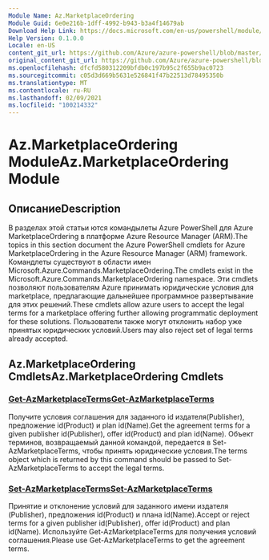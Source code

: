 ```yaml
---
Module Name: Az.MarketplaceOrdering
Module Guid: 6e0e216b-1dff-4992-b943-b3a4f14679ab
Download Help Link: https://docs.microsoft.com/en-us/powershell/module/az.marketplaceordering
Help Version: 0.1.0.0
Locale: en-US
content_git_url: https://github.com/Azure/azure-powershell/blob/master/src/MarketplaceOrdering/MarketplaceOrdering/help/Az.MarketplaceOrdering.md
original_content_git_url: https://github.com/Azure/azure-powershell/blob/master/src/MarketplaceOrdering/MarketplaceOrdering/help/Az.MarketplaceOrdering.md
ms.openlocfilehash: dfcfd580312209bfdb0c197b95c2f655b9ac0723
ms.sourcegitcommit: c05d3d669b5631e526841f47b22513d78495350b
ms.translationtype: MT
ms.contentlocale: ru-RU
ms.lasthandoff: 02/09/2021
ms.locfileid: "100214332"
---
```

# <span data-ttu-id="17f04-101">Az.MarketplaceOrdering Module</span><span class="sxs-lookup"><span data-stu-id="17f04-101">Az.MarketplaceOrdering Module</span></span>
## <span data-ttu-id="17f04-102">Описание</span><span class="sxs-lookup"><span data-stu-id="17f04-102">Description</span></span>
<span data-ttu-id="17f04-103">В разделах этой статьи ются командылеты Azure PowerShell для Azure MarketplaceOrdering в платформе Azure Resource Manager (ARM).</span><span class="sxs-lookup"><span data-stu-id="17f04-103">The topics in this section document the Azure PowerShell cmdlets for Azure MarketplaceOrdering in the Azure Resource Manager (ARM) framework.</span></span> <span data-ttu-id="17f04-104">Командлеты существуют в области имен Microsoft.Azure.Commands.MarketplaceOrdering.</span><span class="sxs-lookup"><span data-stu-id="17f04-104">The cmdlets exist in the Microsoft.Azure.Commands.MarketplaceOrdering namespace.</span></span> <span data-ttu-id="17f04-105">Эти cmdlets позволяют пользователям Azure принимать юридические условия для marketplace, предлагающие дальнейшее программное развертывание для этих решений.</span><span class="sxs-lookup"><span data-stu-id="17f04-105">These cmdlets allow azure users to accept the legal terms for a marketplace offering further allowing programmatic deployment for these solutions.</span></span> <span data-ttu-id="17f04-106">Пользователи также могут отклонить набор уже принятых юридических условий.</span><span class="sxs-lookup"><span data-stu-id="17f04-106">Users may also reject set of legal terms already accepted.</span></span>

## <span data-ttu-id="17f04-107">Az.MarketplaceOrdering Cmdlets</span><span class="sxs-lookup"><span data-stu-id="17f04-107">Az.MarketplaceOrdering Cmdlets</span></span>
### [<span data-ttu-id="17f04-108">Get-AzMarketplaceTerms</span><span class="sxs-lookup"><span data-stu-id="17f04-108">Get-AzMarketplaceTerms</span></span>](Get-AzMarketplaceTerms.md)
<span data-ttu-id="17f04-109">Получите условия соглашения для заданного id издателя(Publisher), предложение id(Product) и plan id(Name).</span><span class="sxs-lookup"><span data-stu-id="17f04-109">Get the agreement terms for a given publisher id(Publisher), offer id(Product) and plan id(Name).</span></span> <span data-ttu-id="17f04-110">Объект терминов, возвращаемый данной командой, передается в Set-AzMarketplaceTerms, чтобы принять юридические условия.</span><span class="sxs-lookup"><span data-stu-id="17f04-110">The terms object which is returned by this command should be passed to Set-AzMarketplaceTerms to accept the legal terms.</span></span>

### [<span data-ttu-id="17f04-111">Set-AzMarketplaceTerms</span><span class="sxs-lookup"><span data-stu-id="17f04-111">Set-AzMarketplaceTerms</span></span>](Set-AzMarketplaceTerms.md)
<span data-ttu-id="17f04-112">Принятие и отклонение условий для заданного имени издателя (Publisher), предложения id(Product) и плана id(Name).</span><span class="sxs-lookup"><span data-stu-id="17f04-112">Accept or reject terms for a given publisher id(Publisher), offer id(Product) and plan id(Name).</span></span> <span data-ttu-id="17f04-113">Используйте Get-AzMarketplaceTerms для получения условий соглашения.</span><span class="sxs-lookup"><span data-stu-id="17f04-113">Please use Get-AzMarketplaceTerms to get the agreement terms.</span></span>

